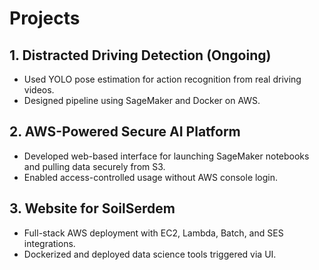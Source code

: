 # Projects

## 1. Distracted Driving Detection (Ongoing)
- Used YOLO pose estimation for action recognition from real driving videos.
- Designed pipeline using SageMaker and Docker on AWS.

## 2. AWS-Powered Secure AI Platform
- Developed web-based interface for launching SageMaker notebooks and pulling data securely from S3.
- Enabled access-controlled usage without AWS console login.

## 3. Website for SoilSerdem
- Full-stack AWS deployment with EC2, Lambda, Batch, and SES integrations.
- Dockerized and deployed data science tools triggered via UI.
